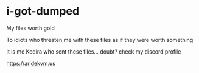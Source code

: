 # i-got-dumped
My files worth gold


To idiots who threaten me with these files as if they were worth something

It is me Kedira who sent these files... doubt? check my discord profile

https://aridekvm.us
